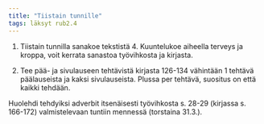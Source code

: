 ```yaml
---
title: "Tiistain tunnille"
tags: läksyt rub2.4
---
```


1. Tiistain tunnilla sanakoe tekstistä 4. Kuuntelukoe aiheella terveys ja kroppa, voit kerrata sanastoa työvihkosta ja kirjasta.

2. Tee pää- ja sivulauseen tehtävistä kirjasta 126-134 vähintään 1 tehtävä päälauseista ja kaksi sivulauseista. Plussa per tehtävä, suositus on että kaikki tehdään.

Huolehdi tehdyiksi adverbit itsenäisesti työvihkosta s. 28-29 (kirjassa s. 166-172) valmistelevaan tuntiin mennessä (torstaina 31.3.).
